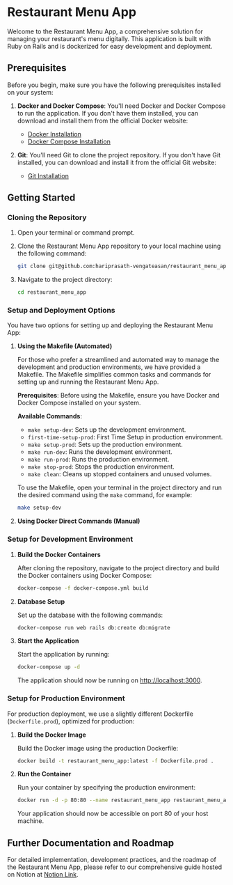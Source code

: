 # Restaurant Menu App

Welcome to the Restaurant Menu App, a comprehensive solution for managing your restaurant's menu digitally. This application is built with Ruby on Rails and is dockerized for easy development and deployment.

## Prerequisites

Before you begin, make sure you have the following prerequisites installed on your system:

1. **Docker and Docker Compose**: You'll need Docker and Docker Compose to run the application. If you don't have them installed, you can download and install them from the official Docker website:
   - [Docker Installation](https://docs.docker.com/get-docker/)
   - [Docker Compose Installation](https://docs.docker.com/compose/install/)

2. **Git**: You'll need Git to clone the project repository. If you don't have Git installed, you can download and install it from the official Git website:
   - [Git Installation](https://git-scm.com/downloads)

## Getting Started

### Cloning the Repository

1. Open your terminal or command prompt.

2. Clone the Restaurant Menu App repository to your local machine using the following command:
   ```sh
   git clone git@github.com:hariprasath-vengateasan/restaurant_menu_app.git
   ```

3. Navigate to the project directory:
   ```sh
   cd restaurant_menu_app
   ```

### Setup and Deployment Options

You have two options for setting up and deploying the Restaurant Menu App:

1. **Using the Makefile (Automated)**

   For those who prefer a streamlined and automated way to manage the development and production environments, we have provided a Makefile. The Makefile simplifies common tasks and commands for setting up and running the Restaurant Menu App.

   **Prerequisites**: Before using the Makefile, ensure you have Docker and Docker Compose installed on your system.

   **Available Commands**:

   - `make setup-dev`: Sets up the development environment.
   - `first-time-setup-prod`: First Time Setup in production environment.
   - `make setup-prod`: Sets up the production environment.
   - `make run-dev`: Runs the development environment.
   - `make run-prod`: Runs the production environment.
   - `make stop-prod`: Stops the production environment.
   - `make clean`: Cleans up stopped containers and unused volumes.

   To use the Makefile, open your terminal in the project directory and run the desired command using the `make` command, for example:

   ```bash
   make setup-dev
   ```

2. **Using Docker Direct Commands (Manual)**
  ### Setup for Development Environment

   1. **Build the Docker Containers**

      After cloning the repository, navigate to the project directory and build the Docker containers using Docker Compose:
      ```sh
      docker-compose -f docker-compose.yml build
      ```

   2. **Database Setup**

      Set up the database with the following commands:
      ```sh
      docker-compose run web rails db:create db:migrate
      ```

   3. **Start the Application**

      Start the application by running:
      ```sh
      docker-compose up -d
      ```

      The application should now be running on [http://localhost:3000](http://localhost:3000).

   ### Setup for Production Environment

   For production deployment, we use a slightly different Dockerfile (`Dockerfile.prod`), optimized for production:

   1. **Build the Docker Image**

      Build the Docker image using the production Dockerfile:
      ```sh
      docker build -t restaurant_menu_app:latest -f Dockerfile.prod .
      ```

   2. **Run the Container**

      Run your container by specifying the production environment:
      ```sh
      docker run -d -p 80:80 --name restaurant_menu_app restaurant_menu_app:latest
      ```

      Your application should now be accessible on port 80 of your host machine.

## Further Documentation and Roadmap

For detailed implementation, development practices, and the roadmap of the Restaurant Menu App, please refer to our comprehensive guide hosted on Notion at [Notion Link](https://hariprasath98.notion.site/Foaps-Restuarant-Menu-App-faa8f795ca374d3582e90237988badd4).